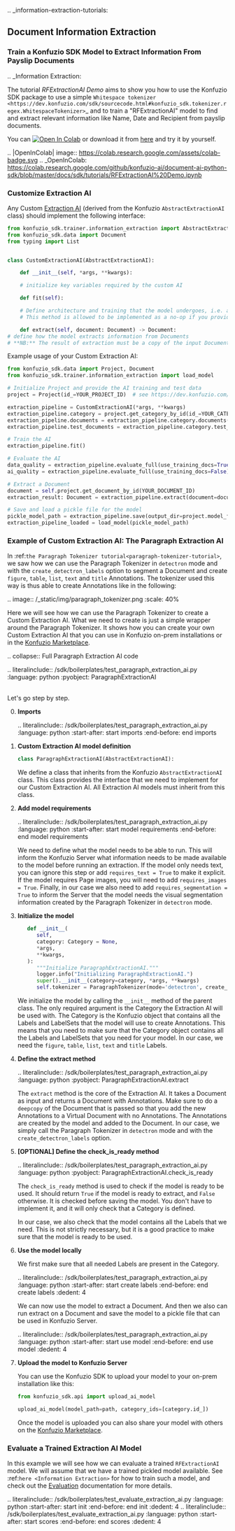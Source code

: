 .. _information-extraction-tutorials:
## Document Information Extraction

### Train a Konfuzio SDK Model to Extract Information From Payslip Documents

.. _Information Extraction:

The tutorial *RFExtractionAI Demo* aims to show you how to use the Konfuzio SDK package to use a simple `Whitespace
tokenizer <https://dev.konfuzio.com/sdk/sourcecode.html#konfuzio_sdk.tokenizer.regex.WhitespaceTokenizer>`_ and to
train a "RFExtractionAI" model to find and extract relevant information like Name, Date and Recipient
from payslip documents.

You can <a href="https://colab.research.google.com/github/konfuzio-ai/document-ai-python-sdk/blob/master/docs/sdk/tutorials/RFExtractionAI%20Demo.ipynb">
<img src="https://colab.research.google.com/assets/colab-badge.svg" alt="Open In Colab"/></a> or download it from [here](https://github.com/konfuzio-ai/document-ai-python-sdk/blob/master/docs/sdk/tutorials/RFExtractionAI%20Demo.ipynb)
and try it by yourself.

.. |OpenInColab| image:: https://colab.research.google.com/assets/colab-badge.svg
.. _OpenInColab: https://colab.research.google.com/github/konfuzio-ai/document-ai-python-sdk/blob/master/docs/sdk/tutorials/RFExtractionAI%20Demo.ipynb

### Customize Extraction AI

Any Custom [Extraction AI](sourcecode.html#extraction-ai) (derived from the Konfuzio `AbstractExtractionAI` class) should implement 
the following interface:

```python
from konfuzio_sdk.trainer.information_extraction import AbstractExtractionAI
from konfuzio_sdk.data import Document
from typing import List


class CustomExtractionAI(AbstractExtractionAI):

    def __init__(self, *args, **kwargs):

    # initialize key variables required by the custom AI

    def fit(self):

    # Define architecture and training that the model undergoes, i.e. a NN architecture or a custom hardcoded logic
    # This method is allowed to be implemented as a no-op if you provide the trained model in other ways

    def extract(self, document: Document) -> Document:
# define how the model extracts information from Documents
# **NB:** The result of extraction must be a copy of the input Document with added Annotations attribute `Document._annotations`
```

Example usage of your Custom Extraction AI:
```python
from konfuzio_sdk.data import Project, Document
from konfuzio_sdk.trainer.information_extraction import load_model

# Initialize Project and provide the AI training and test data
project = Project(id_=YOUR_PROJECT_ID)  # see https://dev.konfuzio.com/sdk/get_started.html#example-usage

extraction_pipeline = CustomExtractionAI(*args, **kwargs)
extraction_pipeline.category = project.get_category_by_id(id_=YOUR_CATEGORY_ID)
extraction_pipeline.documents = extraction_pipeline.category.documents()
extraction_pipeline.test_documents = extraction_pipeline.category.test_documents()

# Train the AI
extraction_pipeline.fit()

# Evaluate the AI
data_quality = extraction_pipeline.evaluate_full(use_training_docs=True)
ai_quality = extraction_pipeline.evaluate_full(use_training_docs=False)

# Extract a Document
document = self.project.get_document_by_id(YOUR_DOCUMENT_ID)
extraction_result: Document = extraction_pipeline.extract(document=document)

# Save and load a pickle file for the model
pickle_model_path = extraction_pipeline.save(output_dir=project.model_folder, include_konfuzio=True)
extraction_pipeline_loaded = load_model(pickle_model_path)
```

### Example of Custom Extraction AI: The Paragraph Extraction AI

In :ref:`the Paragraph Tokenizer tutorial<paragraph-tokenizer-tutorial>`, we saw how we can use the Paragraph Tokenizer 
in `detectron` mode and with the `create_detectron_labels` option to segment a Document and create `figure`, `table`, 
`list`, `text` and `title` Annotations. The tokenizer used this way is thus able to create Annotations like in the 
following:

.. image:: /_static/img/paragraph_tokenizer.png
  :scale: 40%

Here we will see how we can use the Paragraph Tokenizer to create a Custom Extraction AI. What we need to create is 
just a simple wrapper around the Paragraph Tokenizer. It shows how you can create your own Custom Extraction AI that 
you can use in Konfuzio on-prem installations or in the [Konfuzio Marketplace](https://help.konfuzio.com/marketplace/index.html).

.. collapse:: Full Paragraph Extraction AI code

   .. literalinclude:: /sdk/boilerplates/test_paragraph_extraction_ai.py
      :language: python
      :pyobject: ParagraphExtractionAI

<br/>
Let's go step by step.

0. **Imports**

   .. literalinclude:: /sdk/boilerplates/test_paragraph_extraction_ai.py
      :language: python
      :start-after: start imports
      :end-before: end imports

1. **Custom Extraction AI model definition**

   ```python
   class ParagraphExtractionAI(AbstractExtractionAI):
   ```

   We define a class that inherits from the Konfuzio `AbstractExtractionAI` class. This class provides the interface 
   that we need to implement for our Custom Extraction AI. All Extraction AI models must inherit from this class.

2. **Add model requirements**

   .. literalinclude:: /sdk/boilerplates/test_paragraph_extraction_ai.py
      :language: python
      :start-after: start model requirements
      :end-before: end model requirements

   We need to define what the model needs to be able to run. This will inform the Konfuzio Server what information needs 
   to be made available to the model before running an extraction. If the model only needs text, you can ignore this step
   or add `requires_text = True` to make it explicit. If the model requires Page images, you will need to add 
   `requires_images = True`. Finally, in our case we also need to add `requires_segmentation = True` to inform the Server 
   that the model needs the visual segmentation information created by the Paragraph Tokenizer in `detectron` mode.

3. **Initialize the model**

   ```python
      def __init__(
         self,
         category: Category = None,
         *args,
         **kwargs,
      ):
         """Initialize ParagraphExtractionAI."""
         logger.info("Initializing ParagraphExtractionAI.")
         super().__init__(category=category, *args, **kwargs)
         self.tokenizer = ParagraphTokenizer(mode='detectron', create_detectron_labels=True)
   ```
   
   We initialize the model by calling the `__init__` method of the parent class. The only required argument is the 
   Category the Extraction AI will be used with. The Category is the Konfuzio object that contains all the Labels 
   and LabelSets that the model will use to create Annotations. This means that you need to make sure that the Category 
   object contains all the Labels and LabelSets that you need for your model. In our case, we need the `figure`, `table`, 
   `list`, `text` and `title` Labels.


4. **Define the extract method**

   .. literalinclude:: /sdk/boilerplates/test_paragraph_extraction_ai.py
      :language: python
      :pyobject: ParagraphExtractionAI.extract

   The `extract` method is the core of the Extraction AI. It takes a Document as input and returns a Document with 
   Annotations. Make sure to do a `deepcopy` of the Document that is passed so that you add the new Annotations to a 
   Virtual Document with no Annotations. The Annotations are created by the model and added to the Document. In our 
   case, we simply call the Paragraph Tokenizer in `detectron` mode and with the `create_detectron_labels` option.

5. **[OPTIONAL] Define the check_is_ready method**

   .. literalinclude:: /sdk/boilerplates/test_paragraph_extraction_ai.py
      :language: python
      :pyobject: ParagraphExtractionAI.check_is_ready

   The `check_is_ready` method is used to check if the model is ready to be used. It should return `True` if the model 
   is ready to extract, and `False` otherwise. It is checked before saving the model. You don't have to implement it, 
   and it will only check that a Category is defined. 
   
   In our case, we also check that the model contains all the Labels that we need. This is not strictly necessary, but 
   it is a good practice to make sure that the model is ready to be used.

6. **Use the model locally**

   We first make sure that all needed Labels are present in the Category.

   .. literalinclude:: /sdk/boilerplates/test_paragraph_extraction_ai.py
      :language: python
      :start-after: start create labels
      :end-before: end create labels
      :dedent: 4

   We can now use the model to extract a Document. And then we also can run extract on a Document and save the model to 
   a pickle file that can be used in Konfuzio Server.

   .. literalinclude:: /sdk/boilerplates/test_paragraph_extraction_ai.py
      :language: python
      :start-after: start use model
      :end-before: end use model
      :dedent: 4

7. **Upload the model to Konfuzio Server**
   
   You can use the Konfuzio SDK to upload your model to your on-prem installation like this:

   ```python
   from konfuzio_sdk.api import upload_ai_model

   upload_ai_model(model_path=path, category_ids=[category.id_])
   ```
   
   Once the model is uploaded you can also share your model with others on the [Konfuzio Marketplace](https://help.konfuzio.com/marketplace/index.html).

### Evaluate a Trained Extraction AI Model

In this example we will see how we can evaluate a trained `RFExtractionAI` model. We will assume that we have a trained 
pickled model available. See :ref:`here <Information Extraction>` 
for how to train such a model, and check out the [Evaluation](https://dev.konfuzio.com/sdk/sourcecode.html#ai-evaluation) 
documentation for more details.

.. literalinclude:: /sdk/boilerplates/test_evaluate_extraction_ai.py
   :language: python
   :start-after: start init
   :end-before: end init
   :dedent: 4
.. literalinclude:: /sdk/boilerplates/test_evaluate_extraction_ai.py
   :language: python
   :start-after: start scores
   :end-before: end scores
   :dedent: 4
